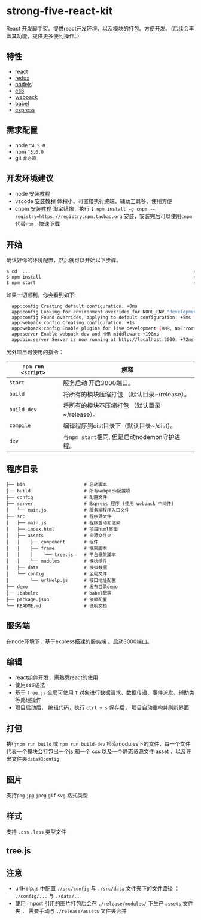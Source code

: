 # strong-five-react-kit

React 开发脚手架。提供react开发环境，以及模块的打包。方便开发。（后续会丰富其功能，提供更多便利操作。）

## 特性
* [react](https://github.com/facebook/react)
* [redux](https://github.com/rackt/redux)
* [nodejs](https://sfantasy.gitbooks.io/node-in-action/content/zh/)
* [es6](https://likebeta.gitbooks.io/es6tutorial/content/)
* [webpack](https://github.com/webpack/webpack)
* [babel](https://github.com/babel/babel)
* [express](https://github.com/expressjs/express)

## 需求配置
* node `^4.5.0`
* npm `^3.0.0`
* git `非必须`

## 开发环境建议
  *  node    [安装教程](http://www.runoob.com/nodejs/nodejs-install-setup.html)
  *  vscode  [安装教程](http://jingyan.baidu.com/article/0eb457e52675b503f1a90533.html)  体积小、可直接执行终端、辅助工具多、使用方便
  *  cnpm    [安装教程](https://npm.taobao.org/)  淘宝镜像，执行 `$ npm install -g cnpm --registry=https://registry.npm.taobao.org` 安装，安装完后可以使用`cnpm`代替`npm`，快速下载

## 开始

确认好你的环境配置，然后就可以开始以下步骤。

```bash
$ cd  ...                                                             # 进入文件目录
$ npm install                                                         # 根据package.json 下载插件依赖
$ npm start                                                           # 启动脚手架
```

如果一切顺利，你会看到如下:

```bash
  app:config Creating default configuration. +0ms
  app:config Looking for environment overrides for NODE_ENV "development". +14ms
  app:config Found overrides, applying to default configuration. +5ms
  app:webpack:config Creating configuration. +1s
  app:webpack:config Enable plugins for live development (HMR, NoErrors). +2ms
  app:server Enable webpack dev and HMR middleware +198ms
  app:bin:server Server is now running at http://localhost:3000. +72ms
```

另外项目可使用的指令：

|`npm run <script>`|解释|
|------------------|-----------|
|`start`|服务启动  开启3000端口。|
|`build`|将所有的模块压缩打包 （默认目录~/release）。|
|`build-dev`|将所有的模块不压缩打包 （默认目录~/release）。|
|`compile`|编译程序到dist目录下（默认目录~/dist）。|
|`dev`|与`npm start`相同, 但是启动nodemon守护进程。|


## 程序目录
```
├── bin                      # 启动脚本
├── build                    # 所有webpack配置项
├── config                   # 配置文件
├── server                   # Express 程序 (使用 webpack 中间件)
│   └── main.js              # 服务端程序入口文件
├── src                      # 程序源文件
│   ├── main.js              # 程序启动和渲染
│   ├── index.html           # 项目html界面
│   ├── assets               # 资源文件夹
│   │    ├── component       # 组件
│   │    ├── frame           # 框架脚本
│   │    │    └── tree.js    # 平台框架脚本
│   │    └── modules         # 模块组件
│   ├── data                 # 模拟数据
│   └── config               # 全局文件
│        └── urlHelp.js      # 接口地址配置
├── demo                     # 发布目录demo
├── .babelrc                 # babel配置
├── package.json             # 依赖配置
└── README.md                # 说明文档
```

## 服务端

在node环境下，基于express搭建的服务端 。启动3000端口。 

## 编辑

 * react组件开发，需熟悉react的使用
 * 使用es6语法
 * 基于 `tree.js` 全局可使用 `T` 对象进行数据请求、数据传递、事件派发、辅助类等处理操作
 * 项目启动后， 编辑代码，执行 `ctrl + s` 保存后， 项目自动重构并刷新界面

## 打包

执行`npm run build` 或 `npm run build-dev` 检索modules下的文件，每一个文件代表一个模块会打包出一个js 和一个 css 以及一个静态资源文件 asset ，以及导出文件夹`data`和`config`

## 图片

支持`png` `jpg` `jpeg` `gif` `svg` 格式类型

## 样式

支持 `.css` `.less` 类型文件

## tree.js

## 注意 

  * urlHelp.js 中配置  `./src/config` 与 `./src/data` 文件夹下的文件路径 ： `./config/...` 与 `./data/...`
  * 使用 import 引用的图片打包后会在 `./release/modules/` 下生产 `assets` 文件夹 ， 需要手动与 `./release/assets` 文件夹合并


